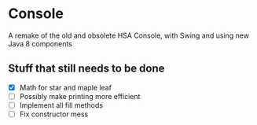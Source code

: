 # Console
A remake of the old and obsolete HSA Console, with Swing and using new Java 8 components

## Stuff that still needs to be done

-[x] Math for star and maple leaf
-[ ] Possibly make printing more efficient
-[ ] Implement all fill methods
-[ ] Fix constructor mess